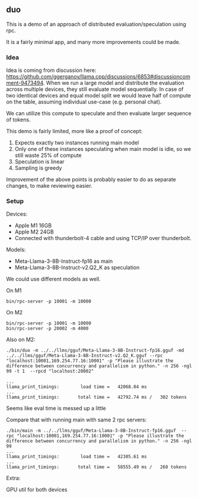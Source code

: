 ## duo

This is a demo of an approach of distributed evaluation/speculation using rpc.

It is a fairly minimal app, and many more improvements could be made. 

### Idea

Idea is coming from discussion here: https://github.com/ggerganov/llama.cpp/discussions/6853#discussioncomment-9473494.
When we run a large model and distribute the evaluation across multiple devices, they still evaluate model sequentially.
In case of two identical devices and equal model split we would leave half of compute on the table, assuming individual use-case (e.g. personal chat).

We can utilize this compute to speculate and then evaluate larger sequence of tokens.

This demo is fairly limited, more like a proof of concept:
1. Expects exactly two instances running main model
2. Only one of these instances speculating when main model is idle, so we still waste 25% of compute
3. Speculation is linear
4. Sampling is greedy

Improvement of the above points is probably easier to do as separate changes, to make reviewing easier.

### Setup

Devices:
* Apple M1 16GB 
* Apple M2 24GB
* Connected with thunderbolt-4 cable and using TCP/IP over thunderbolt. 

Models:
* Meta-Llama-3-8B-Instruct-fp16 as main
* Meta-Llama-3-8B-Instruct-v2.Q2_K as speculation

We could use different models as well.

On M1
```
bin/rpc-server -p 10001 -m 10000
```

On M2
```
bin/rpc-server -p 10001 -m 10000
bin/rpc-server -p 20002 -m 4000
```

Also on M2:
```
./bin/duo -m ../../llms/gguf/Meta-Llama-3-8B-Instruct-fp16.gguf -md ../../llms/gguf/Meta-Llama-3-8B-Instruct-v2.Q2_K.gguf --rpc "localhost:10001,169.254.77.16:10001" -p "Please illustrate the difference between concurrency and parallelism in python." -n 256 -ngl 99 -t 1  --rpcd "localhost:20002"

...
llama_print_timings:        load time =   42068.04 ms
...
llama_print_timings:       total time =   42792.74 ms /   302 tokens

```

Seems like eval time is messed up a little 

Compare that with running main with same 2 rpc servers:
```
./bin/main -m ../../llms/gguf/Meta-Llama-3-8B-Instruct-fp16.gguf  --rpc "localhost:10001,169.254.77.16:10001" -p "Please illustrate the difference between concurrency and parallelism in python." -n 256 -ngl 99
...
llama_print_timings:        load time =   42305.61 ms
...
llama_print_timings:       total time =   58555.49 ms /   268 tokens
```

Extra: 

GPU util for both devices

